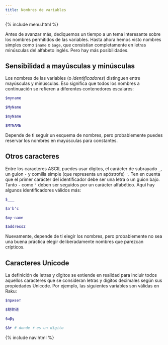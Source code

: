 ```yaml
---
title: Nombres de variables
---
```


{% include menu.html %}

Antes de avanzar más, dediquemos un tiempo a un tema interesante sobre los nombres permitidos de las variables. Hasta ahora hemos visto nombres simples como `$name` o `$age`, que consistían completamente en letras minúsculas del alfabeto inglés. Pero hay más posibilidades.

## Sensibilidad a mayúsculas y minúsculas

Los nombres de las variables (o _identificadores_) distinguen entre mayúsculas y minúsculas. Eso significa que todos los nombres a continuación se refieren a diferentes contenedores escalares:

```raku
$myname

$MyName

$myName

$MYNAME
```

Depende de ti seguir un esquema de nombres, pero probablemente puedes reservar los nombres en mayúsculas para constantes.

## Otros caracteres

Entre los caracteres ASCII, puedes usar dígitos, el carácter de subrayado `_`, un guion `-` y comilla simple (que representa un apóstrofe) `'`. Ten en cuenta que el primer carácter del identificador debe ser una letra o un guion bajo. Tanto `-` como `'` deben ser seguidos por un carácter alfabético. Aquí hay algunos identificadores válidos más:

```raku
$___

$a'b'c

$my-name

$address2
```

Nuevamente, depende de ti elegir los nombres, pero probablemente no sea una buena práctica elegir deliberadamente nombres que parezcan crípticos.

## Caracteres Unicode

La definición de letras y dígitos se extiende en realidad para incluir todos aquellos caracteres que se consideran letras y dígitos decimales según sus propiedades Unicode. Por ejemplo, las siguientes variables son válidas en Raku:

```raku
$привет

$駱駝道

$αβγ

$Δ۲ # donde ۲ es un dígito
```

{% include nav.html %}